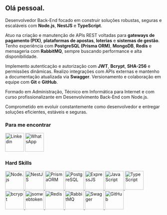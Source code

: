 <html>
  <body>
    <main>
      <section>
        <h1>Olá pessoal.</h1>
      </section>
      <section>
<p>
  Desenvolvedor Back-End focado em construir soluções robustas, seguras e escaláveis com <strong>Node.js</strong>, <strong>NestJS</strong> e <strong>TypeScript</strong>.
</p>
<p>
  Atuo na criação e manutenção de APIs REST voltadas para <strong>gateways de pagamento (PIX)</strong>, <strong>plataformas de apostas</strong>, <strong>loterias</strong> e <strong>sistemas de gestão</strong>. Tenho experiência com <strong>PostgreSQL (Prisma ORM)</strong>, <strong>MongoDB</strong>, <strong>Redis</strong> e mensageria com <strong>RabbitMQ</strong>, sempre buscando performance e alta disponibilidade.
</p>
<p>
  Implemento autenticação e autorização com <strong>JWT</strong>, <strong>Bcrypt</strong>, <strong>SHA-256</strong> e permissões dinâmicas. Realizo integrações com APIs externas e mantenho a documentação atualizada via <strong>Swagger</strong>. Versionamento e colaboração em equipe com <strong>Git</strong> e <strong>GitHub</strong>.
</p>
<p>
  Formado em Administração, Técnico em Informática para Internet e com curso profissionalizante em Desenvolvimento Back-End com Node.js.
</p>
<p>
  Comprometido em evoluir constantemente como desenvolvedor e entregar soluções eficientes, estáveis e seguras.
</p>
      </section>
      <section>
        <h3>Para me encontrar</h3>
        <p>
          <a href="https://www.linkedin.com/in/paulors1206/" target="blank"
            ><img
              src="https://expertdigital.net/wp-content/uploads/2018/11/linkedin-logo.png"
              alt="Linkedin"
              height="60"
              width="60"
          /></a>
          <a
            href="https://api.whatsapp.com/send?phone=5516991867675"
            target="blank"
            ><img
              src="https://logodownload.org/wp-content/uploads/2015/04/whatsapp-logo-png-0.png"
              alt="WhatsApp"
              height="60"
              width="60"
          /></a>
        </p>
      </section>
<section>
  <h3>Hard Skills</h3>
  <p>
    <a href="https://nodejs.org" target="_blank" rel="noreferrer">
      <img src="https://img.shields.io/badge/-Node.js-000000?style=for-the-badge&logoColor=FFFFFF&color=000000" alt="Node.js" height="60">
    </a>
    <a href="https://nestjs.com/" target="_blank" rel="noreferrer">
      <img src="https://img.shields.io/badge/-NestJS-000000?style=for-the-badge&logoColor=FFFFFF&color=000000" alt="NestJS" height="60">
    </a>
    <a href="https://www.prisma.io/" target="_blank" rel="noreferrer">
      <img src="https://img.shields.io/badge/-PrismaORM-000000?style=for-the-badge&logoColor=FFFFFF&color=000000" alt="PrismaORM" height="60">
    </a>
    <a href="https://www.postgresql.org" target="_blank" rel="noreferrer">
      <img src="https://img.shields.io/badge/-PostgreSQL-000000?style=for-the-badge&logoColor=FFFFFF&color=000000" alt="PostgreSQL" height="60">
    </a>
    <a href="https://expressjs.com/" target="_blank" rel="noreferrer">
      <img src="https://img.shields.io/badge/-ExpressJS-000000?style=for-the-badge&logoColor=FFFFFF&color=000000" alt="ExpressJS" height="60">
    </a>
    <a href="https://developer.mozilla.org/pt-BR/docs/Web/JavaScript" target="_blank" rel="noreferrer">
      <img src="https://img.shields.io/badge/-JavaScript-000000?style=for-the-badge&logoColor=FFFFFF&color=000000" alt="JavaScript" height="60">
    </a>
    <a href="https://www.typescriptlang.org/docs/" target="_blank" rel="noreferrer">
      <img src="https://img.shields.io/badge/-TypeScript-000000?style=for-the-badge&logoColor=FFFFFF&color=000000" alt="TypeScript" height="60">
    </a>
    <a href="https://github.com/kelektiv/node.bcrypt.js" target="_blank" rel="noreferrer">
      <img src="https://img.shields.io/badge/-Bcrypt-000000?style=for-the-badge&logoColor=FFFFFF&color=000000" alt="bcrypt" height="60">
    </a>
    <a href="https://jwt.io/" target="_blank" rel="noreferrer">
      <img src="https://img.shields.io/badge/-jsonwebtoken-000000?style=for-the-badge&logoColor=FFFFFF&color=000000" alt="jsonwebtoken" height="60">
    </a>
    <a href="https://redis.io/" target="_blank" rel="noreferrer">
      <img src="https://img.shields.io/badge/-Redis-000000?style=for-the-badge&logoColor=FFFFFF&color=000000" alt="Redis" height="60">
    </a>
    <a href="https://www.rabbitmq.com/" target="_blank" rel="noreferrer">
      <img src="https://img.shields.io/badge/-RabbitMQ-000000?style=for-the-badge&logoColor=FFFFFF&color=000000" alt="RabbitMQ" height="60">
    </a>
    <a href="https://swagger.io/tools/swagger-ui/" target="_blank" rel="noreferrer">
      <img src="https://img.shields.io/badge/-Swagger-000000?style=for-the-badge&logoColor=FFFFFF&color=000000" alt="Swagger" height="60">
    </a>
    <a href="https://github.com/" target="_blank" rel="noreferrer">
      <img src="https://img.shields.io/badge/-GitHub-000000?style=for-the-badge&logoColor=FFFFFF&color=000000" alt="GitHub" height="60">
    </a>
  </p>
</section>
    </main>
  </body>
</html>
